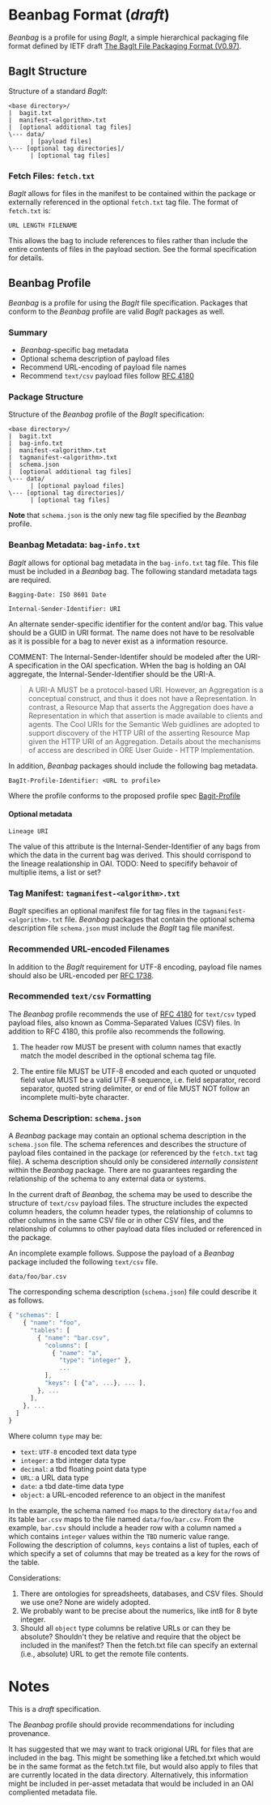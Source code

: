 # Beanbag Format (*draft*)

*Beanbag* is a profile for using *BagIt*, a simple hierarchical packaging file
format defined by IETF draft [The BagIt File Packaging Format (V0.97)][BagIt].

## BagIt Structure

Structure of a standard *BagIt*:

    <base directory>/
    |  bagit.txt
    |  manifest-<algorithm>.txt
    |  [optional additional tag files]
    \--- data/
          | [payload files]
    \--- [optional tag directories]/
          | [optional tag files]

### Fetch Files: `fetch.txt`

*BagIt* allows for files in the manifest to be contained within the package or
externally referenced in the optional `fetch.txt` tag file. The format of
`fetch.txt` is:

    URL LENGTH FILENAME

This allows the bag to include references to files rather than include the
entire contents of files in the payload section. See the formal specification
for details.

## Beanbag Profile

*Beanbag* is a profile for using the *BagIt* file specification. Packages
that conform to the *Beanbag* profile are valid *BagIt* packages as well.

### Summary

* *Beanbag*-specific bag metadata
* Optional schema description of payload files
* Recommend URL-encoding of payload file names
* Recommend `text/csv` payload files follow [RFC 4180]


### Package Structure

Structure of the *Beanbag* profile of the *BagIt* specification:

    <base directory>/
    |  bagit.txt
    |  bag-info.txt
    |  manifest-<algorithm>.txt
    |  tagmanifest-<algorithm>.txt
    |  schema.json
    |  [optional additional tag files]
    \--- data/
          | [optional payload files]
    \--- [optional tag directories]/
          | [optional tag files]

**Note** that `schema.json` is the only new tag file specified by the *Beanbag*
profile.

### Beanbag Metadata: `bag-info.txt`

*BagIt* allows for optional bag metadata in the `bag-info.txt` tag file.  This file must be included in a *Beanbag* bag.  The following standard metadata tags are required.

    Bagging-Date: ISO 8601 Date

    Internal-Sender-Identifier: URI

An alternate sender-specific identifier for the content and/or bag.  This value should be a GUID in URI format. The name does not have to be resolvable as it is possible for a bag to never exist as a information resource.

COMMENT: The Internal-Sender-Identifer should be modeled after the URI-A specification in the OAI specfication. WHen the bag is holding an OAI aggregate, the Internal-Sender-Identifier should be the URI-A.

> A URI-A MUST be a protocol-based URI. However, an Aggregation is a conceptual construct, and thus it does not have a Representation. In contrast, a Resource Map that asserts the Aggregation does have a Representation in which  that assertion is made available to clients and agents. The Cool URIs for the Semantic Web guidlines are adopted to support discovery of the HTTP URI of the asserting Resource Map given the HTTP URI of an Aggregation. Details about the mechanisms of access are described in ORE User Guide - HTTP Implementation.

In addition, *Beanbag* packages should include the following bag metadata.

    BagIt-Profile-Identifier: <URL to profile>

Where the profile conforms to the proposed profile spec [Bagit-Profile]


#### Optional metadata

    Lineage URI

The value of this attribute is the Internal-Sender-Identifier of any bags from which the data in the current bag was derived.  This should corrispond to the lineage realationship in OAI.  TODO: Need to specifify behavoir of multiplie items, a list or set?

### Tag Manifest: `tagmanifest-<algorithm>.txt`

*BagIt* specifies an optional manifest file for tag files in the
`tagmanifest-<algorithm>.txt` file. *Beanbag* packages that contain the optional
schema description file `schema.json` must include the *BagIt* tag file
manifest.

### Recommended URL-encoded Filenames

In addition to the *BagIt* requirement for UTF-8 encoding, payload file names
should also be URL-encoded per [RFC 1738].

### Recommended `text/csv` Formatting

The *Beanbag* profile recommends the use of [RFC 4180] for `text/csv` typed
payload files, also known as Comma-Separated Values (CSV) files. In addition to
RFC 4180, this profile also recommends the following.

1. The header row MUST be present with column names that exactly match the
   model described in the optional schema tag file.

2. The entire file MUST be UTF-8 encoded and each quoted or unquoted field value
   MUST be a valid UTF-8 sequence, i.e. field separator, record separator,
   quoted string delimiter, or end of file MUST NOT follow an incomplete
   multi-byte character.

### Schema Description: `schema.json`

A *Beanbag* package may contain an optional schema description in the
`schema.json` file. The schema references and describes the structure of payload
files contained in the package (or referenced by the `fetch.txt` tag file). A
schema description should only be considered *internally consistent* within the
*Beanbag* package. There are no guarantees regarding the relationship of the
schema to any external data or systems.

In the current draft of *Beanbag*, the schema may be used to describe the
structure of `text/csv` payload files. The structure includes the expected
column headers, the column header types, the relationship of columns to other
columns in the same CSV file or in other CSV files, and the relationship of
columns to other payload data files included or referenced in the package.

An incomplete example follows. Suppose the payload of a *Beanbag* package
included the following `text/csv` file.

```
data/foo/bar.csv
```

The corresponding schema description (`schema.json`) file could describe it as
follows.

```javascript
{ "schemas": [
    { "name": "foo",
      "tables": [
        { "name": "bar.csv",
          "columns": [
            { "name": "a",
              "type": "integer" },
              ...
          ],
          "keys": [ {"a", ...}, ... ],
        }, ...
      ],
    }, ...
  ]
}
```

Where column `type` may be:
* `text`: `UTF-8` encoded text data type
* `integer`: a tbd integer data type
* `decimal`: a tbd floating point data type
* `URL`: a URL data type
* `date`: a tbd date-time data type
* `object`: a URL-encoded reference to an object in the manifest

In the example, the schema named `foo` maps to the directory `data/foo` and its
table `bar.csv` maps to the file named `data/foo/bar.csv`. From the example,
`bar.csv` should include a header row with a column named `a` which
contains `integer` values within the `TBD` numeric value range. Following the
description of columns, `keys` contains a list of tuples, each of which specify
a set of columns that may be treated as a key for the rows of the table.

Considerations:

1. There are ontologies for spreadsheets, databases, and CSV files. Should we
   use one? None are widely adopted.
2. We probably want to be precise about the numerics, like int8 for 8 byte
   integer.
3. Should all `object` type columns be relative URLs or can they be absolute?
   Shouldn't they be relative and require that the object be included in the
   manifest? Then the fetch.txt file can specify an external (i.e., absolute)
   URL to get the remote file contents.

# Notes

This is a *draft* specification.

The *Beanbag* profile should provide recommendations for including provenance.

It has suggested that we may want to track origional URL for files that are included in the bag. This might be something like a fetched.txt which would be in the same format as the fetch.txt file, but would also apply to files that are currently located in the data directory.  Alternatively, this information might be included in per-asset metadata that would be included in an OAI compliented metadata file.


[BagIt]: https://tools.ietf.org/html/draft-kunze-bagit-11 "The BagIt File Packaging Format (V0.97)"
[BagIt-Profile]: https://github.com/ruebot/bagit-profiles
[RFC 1738]: http://www.ietf.org/rfc/rfc1738.txt "RFC 1738"
[RFC 4180]: http://www.ietf.org/rfc/rfc4180.txt "RFC 4180"
[ISO 8601]: http://www.iso.org/iso/catalogue_detail?csnumber=40874

